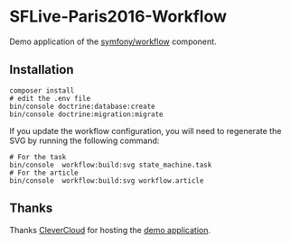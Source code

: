 # SFLive-Paris2016-Workflow

Demo application of the [symfony/workflow](https://symfony.com/doc/current/components/workflow.html) component.

## Installation

    composer install
    # edit the .env file
    bin/console doctrine:database:create
    bin/console doctrine:migration:migrate

If you update the workflow configuration, you will need to regenerate the
SVG by running the following command:

    # For the task
    bin/console  workflow:build:svg state_machine.task
    # For the article
    bin/console  workflow:build:svg workflow.article

## Thanks

Thanks [CleverCloud](https://www.clever-cloud.com/) for hosting the [demo
application](https://demo-symfony-workflow.cleverapps.io/).

